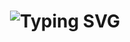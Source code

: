 <h1 align="center">
  <img src="https://readme-typing-svg.demolab.com?font=Fira+Code&duration=2000&pause=500&color=3F8AC4&width=435&lines=Hi%2C+I+am+Zoha+Fathima;Curious+Learner;Exploring+and+Improving+Every+Day" alt="Typing SVG" />
</h1>


<!--
**zoha-fathima/zoha-fathima** is a ✨ _special_ ✨ repository because its `README.md` (this file) appears on your GitHub profile.

Here are some ideas to get you started:

- 🔭 I’m currently working on ...
- 🌱 I’m currently learning ...
- 👯 I’m looking to collaborate on ...
- 🤔 I’m looking for help with ...
- 💬 Ask me about ...
- 📫 How to reach me: ...
- 😄 Pronouns: ...
- ⚡ Fun fact: ...
-->
